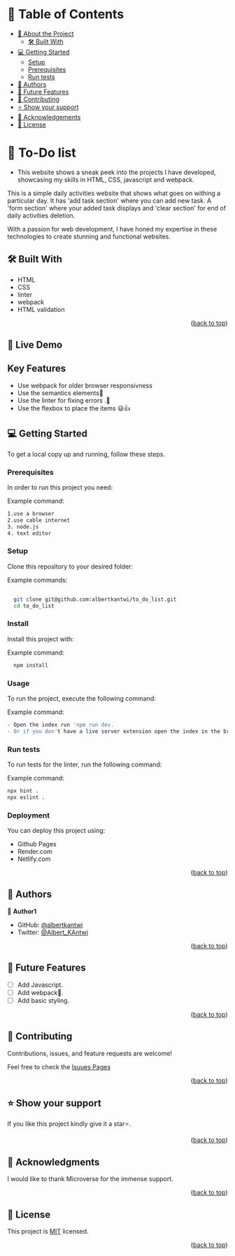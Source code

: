 <a name="readme-top"></a>


<!-- TABLE OF CONTENTS -->

# 📗 Table of Contents

- [📖 About the Project](#about-project)
  - [🛠 Built With](#built-with)
- [💻 Getting Started](#getting-started)
  - [Setup](#setup)
  - [Prerequisites](#prerequisites)
  - [Run tests](#run-tests)
- [👥 Authors](#authors)
- [🔭 Future Features](#future-features)
- [🤝 Contributing](#contributing)
- [⭐️ Show your support](#support)
- [🙏 Acknowledgements](#acknowledgements)
- [📝 License](#license)

<!-- PROJECT DESCRIPTION -->

# 📖 To-Do list <a name="about-project"></a>

- This website shows a sneak peek into the projects I have developed, showcasing my skills in HTML, CSS, javascript and webpack. 

This is a simple daily activities website that shows what goes on withing a particular day. It has 'add task section' where you can add new task.
A 'form section' where your added task displays and 'clear section' for end of daily activities deletion.

With a passion for web development, I have honed my expertise in these technologies to create stunning and functional websites.

## 🛠 Built With <a name="built-with"></a>

- HTML
- CSS
- linter
- webpack
- HTML validation


<p align="right">(<a href="#readme-top">back to top</a>)</p>

## 🚀 Live Demo


## Key Features

- Use webpack for older browser responsivness
- Use the semantics elements💯
-  Use the linter for fixing errors .🚀
- Use the flexbox to place the items 😃👍

<!-- GETTING STARTED -->

## 💻 Getting Started <a name="getting-started"></a>



To get a local copy up and running, follow these steps.

### Prerequisites

In order to run this project you need:


Example command:

```sh
1.use a browser
2.use cable internet
3. node.js
4. text editor
```
 

### Setup

Clone this repository to your desired folder:


Example commands:

```sh
  
  git clone git@github.com:albertkantwi/to_do_list.git
  cd to_do_list


```


### Install

Install this project with:


Example command:

```sh
  npm install
```


### Usage

To run the project, execute the following command:


Example command:

```sh
- Open the index run 'npm run dev.
- Or if you don't have a live server extension open the index in the browser by clicking on the file .
```


### Run tests

To run tests for the linter, run the following command:


Example command:

```sh
npx hint .
npx eslint .
```


### Deployment

You can deploy this project using:

- Github Pages
- Render.com
- Netlify.com



<p align="right">(<a href="#readme-top">back to top</a>)</p>

## 👥 Authors <a name="authors"></a>

👤 **Author1**

- GitHub: [@albertkantwi](https://github.com/albertkantwi)
- Twitter: [@Albert_KAntwi](https://twitter.com/Albert_KAntwi?t=-jvnlwsHZy2j_hknq6DqBQ&s=08)

<p align="right">(<a href="#readme-top">back to top</a>)</p>

<!-- FUTURE FEATURES -->

## 🔭 Future Features <a name="future-features"></a>

- [ ] Add Javascript.
- [ ] Add webpack💯.
- [ ] Add basic styling.

<p align="right">(<a href="#readme-top">back to top</a>)</p>

<!-- CONTRIBUTING -->

## 🤝 Contributing <a name="contributing"></a>

Contributions, issues, and feature requests are welcome!

Feel free to check the [Isuues Pages](https://https://github.com/albertkantwi/to_do_list/issues)


<p align="right">(<a href="#readme-top">back to top</a>)</p>

<!-- SUPPORT -->

## ⭐️ Show your support <a name="support"></a>


If you like this project kindly give it a star⭐️.

<p align="right">(<a href="#readme-top">back to top</a>)</p>

<!-- ACKNOWLEDGEMENTS -->

## 🙏 Acknowledgments <a name="acknowledgements"></a>


I would like to thank Microverse for the immense support.

<p align="right">(<a href="#readme-top">back to top</a>)</p>


<!-- LICENSE -->

## 📝 License <a name="license"></a>

This project is [MIT](https://github.com/albertkantwi/to_do_list/blob/main/LICENSE) licensed.


<p align="right">(<a href="#readme-top">back to top</a>)</p>
